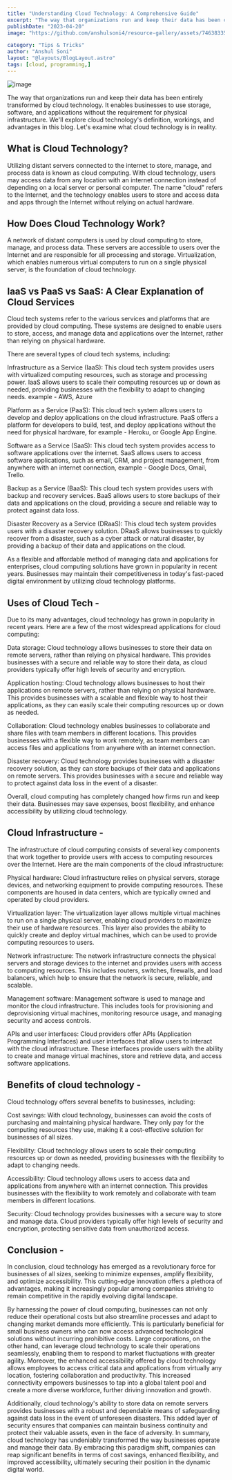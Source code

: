 ```yaml
---
title: "Understanding Cloud Technology: A Comprehensive Guide"
excerpt: "The way that organizations run and keep their data has been completely transformed by cloud technology."
publishDate: "2023-04-20"
image: "https://github.com/anshulsoni4/resource-gallery/assets/74638335/6a7260a4-3136-4aab-ae22-08b34ded5f4c"

category: "Tips & Tricks"
author: "Anshul Soni"
layout: "@layouts/BlogLayout.astro"
tags: [cloud, programming,]
---
```

![image](https://github.com/anshulsoni4/resource-gallery/assets/74638335/49a1b7c2-8a5c-4398-96bc-ebefa99d0955)


The way that organizations run and keep their data has been entirely transformed by cloud technology. It enables businesses to use storage, software, and applications without the requirement for physical infrastructure. We'll explore cloud technology's definition, workings, and advantages in this blog. Let's examine what cloud technology is in reality.

## What is Cloud Technology?
Utilizing distant servers connected to the internet to store, manage, and process data is known as cloud computing. With cloud technology, users may access data from any location with an internet connection instead of depending on a local server or personal computer. The name "cloud" refers to the Internet, and the technology enables users to store and access data and apps through the Internet without relying on actual hardware.

## How Does Cloud Technology Work?
A network of distant computers is used by cloud computing to store, manage, and process data. These servers are accessible to users over the Internet and are responsible for all processing and storage. Virtualization, which enables numerous virtual computers to run on a single physical server, is the foundation of cloud technology.

## IaaS vs PaaS vs SaaS: A Clear Explanation of Cloud Services

Cloud tech systems refer to the various services and platforms that are provided by cloud computing. These systems are designed to enable users to store, access, and manage data and applications over the Internet, rather than relying on physical hardware.

There are several types of cloud tech systems, including:

Infrastructure as a Service (IaaS): This cloud tech system provides users with virtualized computing resources, such as storage and processing power. IaaS allows users to scale their computing resources up or down as needed, providing businesses with the flexibility to adapt to changing needs. example - AWS, Azure

Platform as a Service (PaaS): This cloud tech system allows users to develop and deploy applications on the cloud infrastructure. PaaS offers a platform for developers to build, test, and deploy applications without the need for physical hardware, for example - Heroku, or Google App Engine.

Software as a Service (SaaS): This cloud tech system provides access to software applications over the internet. SaaS allows users to access software applications, such as email, CRM, and project management, from anywhere with an internet connection, example - Google Docs, Gmail, Trello.

Backup as a Service (BaaS): This cloud tech system provides users with backup and recovery services. BaaS allows users to store backups of their data and applications on the cloud, providing a secure and reliable way to protect against data loss.

Disaster Recovery as a Service (DRaaS): This cloud tech system provides users with a disaster recovery solution. DRaaS allows businesses to quickly recover from a disaster, such as a cyber attack or natural disaster, by providing a backup of their data and applications on the cloud.

As a flexible and affordable method of managing data and applications for enterprises, cloud computing solutions have grown in popularity in recent years. Businesses may maintain their competitiveness in today's fast-paced digital environment by utilizing cloud technology platforms.

## Uses of Cloud Tech -
Due to its many advantages, cloud technology has grown in popularity in recent years. Here are a few of the most widespread applications for cloud computing:

Data storage: Cloud technology allows businesses to store their data on remote servers, rather than relying on physical hardware. This provides businesses with a secure and reliable way to store their data, as cloud providers typically offer high levels of security and encryption.

Application hosting: Cloud technology allows businesses to host their applications on remote servers, rather than relying on physical hardware. This provides businesses with a scalable and flexible way to host their applications, as they can easily scale their computing resources up or down as needed.

Collaboration: Cloud technology enables businesses to collaborate and share files with team members in different locations. This provides businesses with a flexible way to work remotely, as team members can access files and applications from anywhere with an internet connection.

Disaster recovery: Cloud technology provides businesses with a disaster recovery solution, as they can store backups of their data and applications on remote servers. This provides businesses with a secure and reliable way to protect against data loss in the event of a disaster.

Overall, cloud computing has completely changed how firms run and keep their data. Businesses may save expenses, boost flexibility, and enhance accessibility by utilizing cloud technology.

## Cloud Infrastructure -
The infrastructure of cloud computing consists of several key components that work together to provide users with access to computing resources over the Internet. Here are the main components of the cloud infrastructure:



Physical hardware: Cloud infrastructure relies on physical servers, storage devices, and networking equipment to provide computing resources. These components are housed in data centers, which are typically owned and operated by cloud providers.

Virtualization layer: The virtualization layer allows multiple virtual machines to run on a single physical server, enabling cloud providers to maximize their use of hardware resources. This layer also provides the ability to quickly create and deploy virtual machines, which can be used to provide computing resources to users.

Network infrastructure: The network infrastructure connects the physical servers and storage devices to the internet and provides users with access to computing resources. This includes routers, switches, firewalls, and load balancers, which help to ensure that the network is secure, reliable, and scalable.

Management software: Management software is used to manage and monitor the cloud infrastructure. This includes tools for provisioning and deprovisioning virtual machines, monitoring resource usage, and managing security and access controls.

APIs and user interfaces: Cloud providers offer APIs (Application Programming Interfaces) and user interfaces that allow users to interact with the cloud infrastructure. These interfaces provide users with the ability to create and manage virtual machines, store and retrieve data, and access software applications.

## Benefits of cloud technology -
Cloud technology offers several benefits to businesses, including:

Cost savings: With cloud technology, businesses can avoid the costs of purchasing and maintaining physical hardware. They only pay for the computing resources they use, making it a cost-effective solution for businesses of all sizes.

Flexibility: Cloud technology allows users to scale their computing resources up or down as needed, providing businesses with the flexibility to adapt to changing needs.

Accessibility: Cloud technology allows users to access data and applications from anywhere with an internet connection. This provides businesses with the flexibility to work remotely and collaborate with team members in different locations.

Security: Cloud technology provides businesses with a secure way to store and manage data. Cloud providers typically offer high levels of security and encryption, protecting sensitive data from unauthorized access.

## Conclusion -
In conclusion, cloud technology has emerged as a revolutionary force for businesses of all sizes, seeking to minimize expenses, amplify flexibility, and optimize accessibility. This cutting-edge innovation offers a plethora of advantages, making it increasingly popular among companies striving to remain competitive in the rapidly evolving digital landscape.

By harnessing the power of cloud computing, businesses can not only reduce their operational costs but also streamline processes and adapt to changing market demands more efficiently. This is particularly beneficial for small business owners who can now access advanced technological solutions without incurring prohibitive costs. Large corporations, on the other hand, can leverage cloud technology to scale their operations seamlessly, enabling them to respond to market fluctuations with greater agility. Moreover, the enhanced accessibility offered by cloud technology allows employees to access critical data and applications from virtually any location, fostering collaboration and productivity. This increased connectivity empowers businesses to tap into a global talent pool and create a more diverse workforce, further driving innovation and growth.

Additionally, cloud technology's ability to store data on remote servers provides businesses with a robust and dependable means of safeguarding against data loss in the event of unforeseen disasters. This added layer of security ensures that companies can maintain business continuity and protect their valuable assets, even in the face of adversity. In summary, cloud technology has undeniably transformed the way businesses operate and manage their data. By embracing this paradigm shift, companies can reap significant benefits in terms of cost savings, enhanced flexibility, and improved accessibility, ultimately securing their position in the dynamic digital world.

